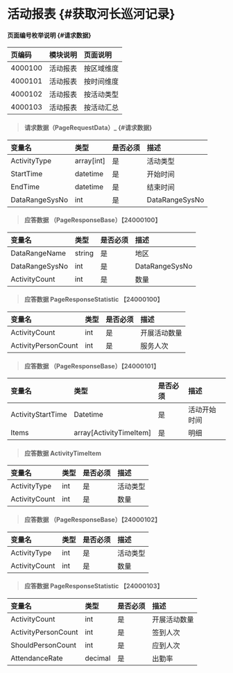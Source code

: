 # 活动报表 {#获取河长巡河记录}

#### 页面编号枚举说明 {#请求数据}

| 页编码 | 模块说明 | 页面说明 |
| :--- | :--- | :--- |
| 4000100 | 活动报表 | 按区域维度 |
| 4000101 | 活动报表 | 按时间维度 |
| 4000102 | 活动报表 | 按活动类型 |
| 4000103 | 活动报表 | 按活动汇总 |



> #### 请求数据（PageRequestData）_ {#请求数据}

| 变量名 | 类型 | 是否必须 | 描述 |
| :--- | :--- | :--- | :--- |
| ActivityType|array[int] | 是 | 活动类型 |
| StartTime| datetime| 是 | 开始时间 |
| EndTime| datetime| 是 | 结束时间 |
| DataRangeSysNo| int | 是 | DataRangeSysNo |

> #### 应答数据 （PageResponseBase）【24000100】

| 变量名 | 类型 | 是否必须 | 描述 |
| :--- | :--- | :--- | :--- |
| DataRangeName| string | 是 | 地区 |
| DataRangeSysNo| int | 是 | DataRangeSysNo |
| ActivityCount| int | 是 | 数量|


> #### 应答数据 PageResponseStatistic 【24000100】

| 变量名 | 类型 | 是否必须 | 描述 |
| :--- | :--- | :--- | :--- |
| ActivityCount| int | 是 | 开展活动数量|
| ActivityPersonCount| int | 是 | 服务人次|


> #### 应答数据 （PageResponseBase）【24000101】

| 变量名 | 类型 | 是否必须 | 描述 |
| :--- | :--- | :--- | :--- |
| ActivityStartTime| Datetime| 是 | 活动开始时间|
| Items| array[ActivityTimeItem] | 是 | 明细|

> #### 应答数据 ActivityTimeItem

| 变量名 | 类型 | 是否必须 | 描述 |
| :--- | :--- | :--- | :--- |
| ActivityType| int| 是 | 活动类型 |
| ActivityCount| int | 是 | 数量|

> #### 应答数据 （PageResponseBase）【24000102】

| 变量名 | 类型 | 是否必须 | 描述 |
| :--- | :--- | :--- | :--- |
| ActivityType| int| 是 | 活动类型|
| ActivityCount| int | 是 | 数量|

> #### 应答数据 PageResponseStatistic 【24000103】

| 变量名 | 类型 | 是否必须 | 描述 |
| :--- | :--- | :--- | :--- |
| ActivityCount| int | 是 | 开展活动数量|
| ActivityPersonCount| int | 是 | 签到人次|
| ShouldPersonCount| int | 是 | 应到人次|
| AttendanceRate| decimal| 是 | 出勤率|



